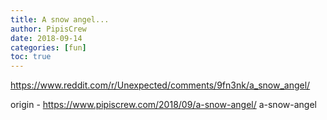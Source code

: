 ```yaml
---
title: A snow angel...
author: PipisCrew
date: 2018-09-14
categories: [fun]
toc: true
---
```


https://www.reddit.com/r/Unexpected/comments/9fn3nk/a_snow_angel/

origin - https://www.pipiscrew.com/2018/09/a-snow-angel/ a-snow-angel